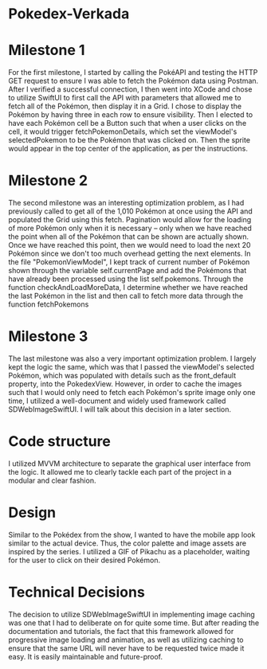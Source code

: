 # Pokedex-Verkada

# Milestone 1
For the first milestone, I started by calling the PokéAPI and testing the HTTP GET request to ensure I was able to fetch the Pokémon data using Postman. After I verified a successful connection, I then went into XCode and chose to utilize SwiftUI to first call the API with parameters that allowed me to fetch all of the Pokémon, then display it in a Grid. I chose to display the Pokémon by having three in each row to ensure visibility. Then I elected to have each Pokémon cell be a Button such that when a user clicks on the cell, it would trigger fetchPokemonDetails, which set the viewModel's selectedPokemon to be the Pokémon that was clicked on. Then the sprite would appear in the top center of the application, as per the instructions.

# Milestone 2
The second milestone was an interesting optimization problem, as I had previously called to get all of the 1,010 Pokémon at once using the API and populated the Grid using this fetch. Pagination would allow for the loading of more Pokémon only when it is necessary – only when we have reached the point when all of the Pokémon that can be shown are actually shown. Once we have reached this point, then we would need to load the next 20 Pokémon since we don't too much overhead getting the next elements. In the file "PokemonViewModel", I kept track of current number of Pokémon shown through the variable self.currentPage and add the Pokémons that have already been processed using the list self.pokemons. Through the function checkAndLoadMoreData, I determine whether we have reached the last Pokémon in the list and then call to fetch more data through the function fetchPokemons

# Milestone 3
The last milestone was also a very important optimization problem. I largely kept the logic the same, which was that I passed the viewModel's selected Pokémon, which was populated with details such as the front_default property, into the PokedexView. However, in order to cache the images such that I would only need to fetch each Pokémon's sprite image only one time, I utilized a well-document and widely used framework called SDWebImageSwiftUI. I will talk about this decision in a later section.

# Code structure
I utilized MVVM architecture to separate the graphical user interface from the logic. It allowed me to clearly tackle each part of the project in a modular and clear fashion.

# Design
Similar to the Pokédex from the show, I wanted to have the mobile app look similar to the actual device. Thus, the color palette and image assets are inspired by the series. I utilized a GIF of Pikachu as a placeholder, waiting for the user to click on their desired Pokémon.

# Technical Decisions
The decision to utilize SDWebImageSwiftUI in implementing image caching was one that I had to deliberate on for quite some time. But after reading the documentation and tutorials, the fact that this framework allowed for progressive image loading and animation, as well as utilizing caching to ensure that the same URL will never have to be requested twice made it easy. It is easily maintainable and future-proof.
